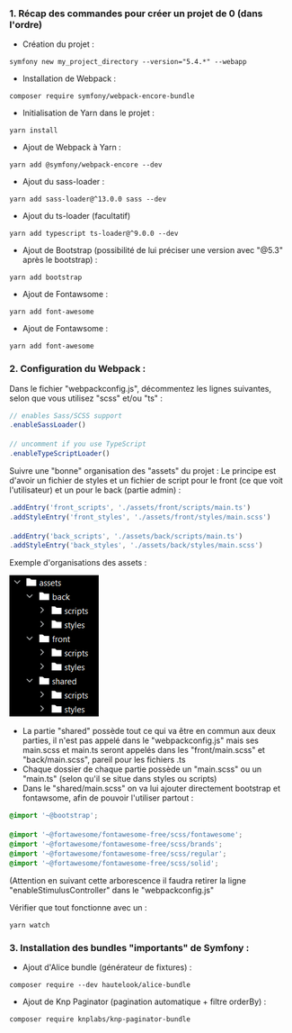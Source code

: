 

### 1. Récap des commandes pour créer un projet de 0 **(dans l'ordre)**


- Création du projet :

```
symfony new my_project_directory --version="5.4.*" --webapp
```


- Installation de Webpack :

```
composer require symfony/webpack-encore-bundle
```


- Initialisation de Yarn dans le projet :

```
yarn install
```


- Ajout de Webpack à Yarn :

```
yarn add @symfony/webpack-encore --dev
```


- Ajout du sass-loader :

```
yarn add sass-loader@^13.0.0 sass --dev
```


- Ajout du ts-loader (facultatif)

```
yarn add typescript ts-loader@^9.0.0 --dev
```


- Ajout de Bootstrap (possibilité de lui préciser une version avec "@5.3" après le bootstrap) :
```
yarn add bootstrap
```


- Ajout de Fontawsome :
```
yarn add font-awesome
```


- Ajout de Fontawsome :
```
yarn add font-awesome
```

### 2. Configuration du Webpack :


Dans le fichier "webpackconfig.js", décommentez les lignes suivantes, selon que vous utilisez "scss" et/ou "ts" :

```js
// enables Sass/SCSS support
.enableSassLoader()

// uncomment if you use TypeScript
.enableTypeScriptLoader()
```


Suivre une "bonne" organisation des "assets" du projet :
Le principe est d'avoir un fichier de styles et un fichier de script pour le front (ce que voit l'utilisateur) et un pour le back (partie admin) :


```js
.addEntry('front_scripts', './assets/front/scripts/main.ts')
.addStyleEntry('front_styles', './assets/front/styles/main.scss')

.addEntry('back_scripts', './assets/back/scripts/main.ts')
.addStyleEntry('back_styles', './assets/back/styles/main.scss')
```

Exemple d'organisations des assets :

![](../assets/images/dir.png)


- La partie "shared" possède tout ce qui va être en commun aux deux parties, il n'est pas appelé dans le "webpackconfig.js" mais ses main.scss et main.ts seront appelés dans les "front/main.scss" et "back/main.scss", pareil pour les fichiers .ts
- Chaque dossier de chaque partie possède un "main.scss" ou un "main.ts" (selon qu'il se situe dans styles ou scripts)
- Dans le "shared/main.scss" on va lui ajouter directement bootstrap et fontawsome, afin de pouvoir l'utiliser partout :

```scss
@import '~@bootstrap';

@import '~@fortawesome/fontawesome-free/scss/fontawesome';
@import '~@fortawesome/fontawesome-free/scss/brands';
@import '~@fortawesome/fontawesome-free/scss/regular';
@import '~@fortawesome/fontawesome-free/scss/solid';
```


(Attention en suivant cette arborescence il faudra retirer la ligne "enableStimulusController" dans le "webpackconfig.js"


Vérifier que tout fonctionne avec un :
```
yarn watch
```


### 3. Installation des bundles "importants" de Symfony :


- Ajout d'Alice bundle (générateur de fixtures) :
```
composer require --dev hautelook/alice-bundle
```


- Ajout de Knp Paginator (pagination automatique + filtre orderBy) :
```
composer require knplabs/knp-paginator-bundle
```
